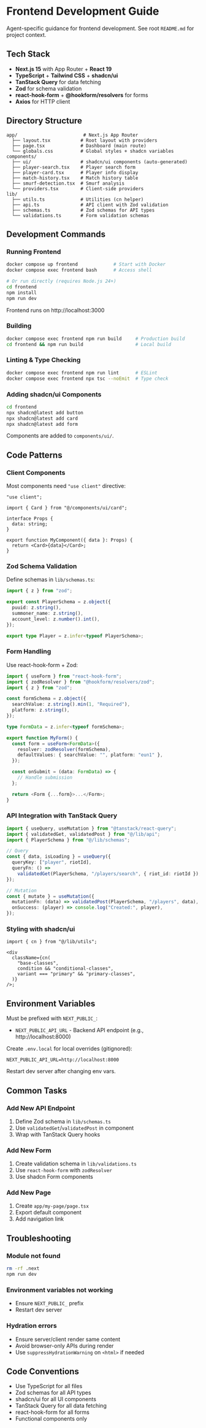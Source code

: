 # Frontend Development Guide

Agent-specific guidance for frontend development. See root `README.md` for project context.

## Tech Stack

- **Next.js 15** with App Router + **React 19**
- **TypeScript** + **Tailwind CSS** + **shadcn/ui**
- **TanStack Query** for data fetching
- **Zod** for schema validation
- **react-hook-form** + **@hookform/resolvers** for forms
- **Axios** for HTTP client

## Directory Structure

```
app/                        # Next.js App Router
  ├── layout.tsx           # Root layout with providers
  ├── page.tsx             # Dashboard (main route)
  └── globals.css          # Global styles + shadcn variables
components/
  ├── ui/                  # shadcn/ui components (auto-generated)
  ├── player-search.tsx    # Player search form
  ├── player-card.tsx      # Player info display
  ├── match-history.tsx    # Match history table
  ├── smurf-detection.tsx  # Smurf analysis
  └── providers.tsx        # Client-side providers
lib/
  ├── utils.ts             # Utilities (cn helper)
  ├── api.ts               # API client with Zod validation
  ├── schemas.ts           # Zod schemas for API types
  └── validations.ts       # Form validation schemas
```

## Development Commands

### Running Frontend

```bash
docker compose up frontend             # Start with Docker
docker compose exec frontend bash      # Access shell

# Or run directly (requires Node.js 24+)
cd frontend
npm install
npm run dev
```

Frontend runs on http://localhost:3000

### Building

```bash
docker compose exec frontend npm run build     # Production build
cd frontend && npm run build                   # Local build
```

### Linting & Type Checking

```bash
docker compose exec frontend npm run lint      # ESLint
docker compose exec frontend npx tsc --noEmit  # Type check
```

### Adding shadcn/ui Components

```bash
cd frontend
npx shadcn@latest add button
npx shadcn@latest add card
npx shadcn@latest add form
```

Components are added to `components/ui/`.

## Code Patterns

### Client Components

Most components need `"use client"` directive:

```tsx
"use client";

import { Card } from "@/components/ui/card";

interface Props {
  data: string;
}

export function MyComponent({ data }: Props) {
  return <Card>{data}</Card>;
}
```

### Zod Schema Validation

Define schemas in `lib/schemas.ts`:

```typescript
import { z } from "zod";

export const PlayerSchema = z.object({
  puuid: z.string(),
  summoner_name: z.string(),
  account_level: z.number().int(),
});

export type Player = z.infer<typeof PlayerSchema>;
```

### Form Handling

Use react-hook-form + Zod:

```typescript
import { useForm } from "react-hook-form";
import { zodResolver } from "@hookform/resolvers/zod";
import { z } from "zod";

const formSchema = z.object({
  searchValue: z.string().min(1, "Required"),
  platform: z.string(),
});

type FormData = z.infer<typeof formSchema>;

export function MyForm() {
  const form = useForm<FormData>({
    resolver: zodResolver(formSchema),
    defaultValues: { searchValue: "", platform: "eun1" },
  });

  const onSubmit = (data: FormData) => {
    // Handle submission
  };

  return <Form {...form}>...</Form>;
}
```

### API Integration with TanStack Query

```typescript
import { useQuery, useMutation } from "@tanstack/react-query";
import { validatedGet, validatedPost } from "@/lib/api";
import { PlayerSchema } from "@/lib/schemas";

// Query
const { data, isLoading } = useQuery({
  queryKey: ["player", riotId],
  queryFn: () =>
    validatedGet(PlayerSchema, "/players/search", { riot_id: riotId }),
});

// Mutation
const { mutate } = useMutation({
  mutationFn: (data) => validatedPost(PlayerSchema, "/players", data),
  onSuccess: (player) => console.log("Created:", player),
});
```

### Styling with shadcn/ui

```tsx
import { cn } from "@/lib/utils";

<div
  className={cn(
    "base-classes",
    condition && "conditional-classes",
    variant === "primary" && "primary-classes",
  )}
/>;
```

## Environment Variables

Must be prefixed with `NEXT_PUBLIC_`:

- `NEXT_PUBLIC_API_URL` - Backend API endpoint (e.g., http://localhost:8000)

Create `.env.local` for local overrides (gitignored):

```
NEXT_PUBLIC_API_URL=http://localhost:8000
```

Restart dev server after changing env vars.

## Common Tasks

### Add New API Endpoint

1. Define Zod schema in `lib/schemas.ts`
2. Use `validatedGet`/`validatedPost` in component
3. Wrap with TanStack Query hooks

### Add New Form

1. Create validation schema in `lib/validations.ts`
2. Use `react-hook-form` with `zodResolver`
3. Use shadcn Form components

### Add New Page

1. Create `app/my-page/page.tsx`
2. Export default component
3. Add navigation link

## Troubleshooting

### Module not found

```bash
rm -rf .next
npm run dev
```

### Environment variables not working

- Ensure `NEXT_PUBLIC_` prefix
- Restart dev server

### Hydration errors

- Ensure server/client render same content
- Avoid browser-only APIs during render
- Use `suppressHydrationWarning` on `<html>` if needed

## Code Conventions

- Use TypeScript for all files
- Zod schemas for all API types
- shadcn/ui for all UI components
- TanStack Query for all data fetching
- react-hook-form for all forms
- Functional components only
